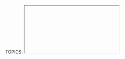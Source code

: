 TOPICS: <iframe>

# `<iframe>`

**HTML Inline Frame元素（`<iframe>`）** 表示嵌套的浏览上下文，将另一个HTML页面嵌入到当前页面中。

每个嵌入式浏览上下文都有其自己的会话历史记录和文档。 嵌入其他浏览上下文的浏览上下文称为父浏览上下文。 最顶层的浏览上下文（无父上下文）通常是浏览器窗口，由Window对象表示。

!!! error ""
    由于每个浏览上下文都是完整的文档环境，因此页面中的每个`<iframe>`都需要增加内存和其他计算资源。 从理论上讲您可以根据需要使用任意数量的`<iframe>`，但是请检查性能问题.

|  |  |
| :-- | :-- |
| **内容分类** | 流内容，短语内容，嵌入内容，交互内容，可触知内容. |
| **允许的内容** | 后备内容，即通常不渲染但不支持`<iframe>`元素的浏览器将渲染的内容。(RSS阅读器和电子邮件客户端通常显示备用内容。) |
| **标签遗漏** | 无，开始标签和结束标签都是必需的. |
| **允许的父元素** | 任何接受嵌入内容的元素.|
| **允许的 ARIA 角色** | `application`, `document`, `img` |
| **DOM 接口** | `HTMLIFrameElement` |

## 属性

此元素包括[全局属性](/zh-hans/webfrontend/HTML_Global_Attributes).

| 属性 | 描述 |
| :-- | :-- |
| `allow` | 指定`<iframe>`的功能策略. |
| `allowfullscreen` | 如果`<iframe>`可以通过调用`requestFullscreen()`方法激活全屏模式，则设置为true。<br> **注意：** 此属性被认为是旧属性，并重新定义为allow="fullscreen". |
| `allowpaymentrequest` | 如果应允许跨域的`<iframe>`调用付款请求API，则设置为true。<br>**注意：** 此属性被认为是旧属性，并重新定义为`allow =“ payment”`.
| `csp` | 为嵌入式资源强制实施的内容安全策略。 有关详细信息，请参见`HTMLIFrameElement.csp`. |
| `height` | 框架的高度(以CSS像素为单位).默认值为150. |
| `importance` | 资源在`<iframe>`的src属性中的下载优先级。 允许的值：<br>`auto（默认）`<br>无首选项。 浏览器使用自己的试探法来确定资源的优先级。<br>`high` <br>应该先下载资源，然后再下载其他优先级较低的页面资源。<br>`low` <br>应下载资源 在其他更高优先级的页面资源之后。|
| `name` | 嵌入式浏览上下文的可定位名称。 可以在[`<a>`](/zh-hans/webfrontend/<a>)，[`<form>`](/zh-hans/webfrontend/<form>)或[`<base>`](/zh-hans/webfrontend/<base>)元素的target属性中使用。[`<input>`](/zh-hans/webfrontend/<input>)或[`<button>`](/zh-hans/webfrontend/<button>)元素的`formtarget`属性；或`window.open()`方法中的windowName参数. |
| `referrerpolicy` | 指示在获取框架资源时发送哪个引荐来源网址：<br>`no-referrer`：不会发送引荐来源标头。<br>`no-referrer-when-downgrade`（默认）：`Referer`标头将会不能发送到没有TLS（HTTPS）的源。<br>`origin`：发送的引荐来源网址将限于引荐页的来源：其方案，主机和端口。<br>`origin-when-cross- origin`：发送到其他来源的引荐来源网址仅限于方案，主机和端口。<br>`same-origin`：将发送相同来源的引荐来源网址，但跨域请求将不包含引荐来源信息。<br>`strict-origin`：仅当协议安全级别保持不变（HTTPS→HTTPS）但不将其发送到安全性较弱的目标（HTTPS→HTTP）时，将文档的原点作为引荐来源发送。<br>`strict-origin-when- cross-origin`：在执行相同来源请求时发送完整的URL，仅在协议安全级别保持不变时发送来源（HTTPS→HTTPS），不向安全性较低的目标发送任何头（HTTPS→HTTP）。<br>`unsafe-url`：引荐来源网址将包含来源和路径（但不包括片段，密码或用户名）。此值是不安全的，因为它会将来源和路径从受TLS保护的资源泄漏到不安全的来源。 |
| `sandbox` | 对框架中的内容施加额外的限制。该属性的值可以为空以应用所有限制，或以空格分隔的标记以解除特定限制：<br>`allow-forms`：允许资源提交表单。如果不使用此关键字，则阻止表单提交。<br>`allow-modals`：允许资源[打开模式窗口](https://html.spec.whatwg.org/multipage/origin.html#sandboxed-modals-flag)。<br>`allow-orientation-lock`：让资源锁定屏幕方向。<br>`allow-pointer-lock`：让资源使用Pointer Lock API。<br>`allow- popups`：允许弹出窗口（例如`window.open（）`，`target ="_ blank"`或`showModalDialog（）`）。如果不使用此关键字，则弹出窗口将无提示打开。<br>`allow-popups-to-escape-sandbox`：允许沙盒文档打开新窗口，而这些窗口不会继承沙盒。例如，这可以安全地将广告沙箱化，而不必对广告链接到的页面施加相同的限制。<br>`allow-presentation`：让资源开始演示会话。<br>`allow-same-origin`：如果不使用此令牌，则资源被视为来自特殊来源，该来源始终无法执行同源策略。<br>`allow-scripts`：让资源运行脚本（但不创建弹出窗口）。 >`allow-storage-access-by-user-activation`：允许资源使用Storage Access API请求访问父级的存储功能。<br>`allow-top-navigation`：允许资源在顶层导航浏览上下文（一个名为_top的浏览上下文）。<br>`allow-top-navigation-by-user-activation`：允许资源浏览顶级浏览上下文，但前提是由用户手势启动。 <br>无需用户激活即可进行下载：<br> **关于沙箱的注意事项：** <br>当嵌入式文档具有与嵌入页面具有相同的来源，强烈建议不要同时使用allow-scripts和allow-same-origin，因为这会使嵌入的文档删除sandbox属性-使其比根本不使用sandbox属性更安全。 <br>如果攻击者可以在沙盒iframe外部显示内容，例如查看者在新标签页中打开框架，则沙盒是无用的。还应从单独的来源提供此类内容，以限制潜在的损害。<br> Internet Explorer 9和更早版本不支持sandbox属性. |
| `src` | 要嵌入页面的URL。 使用值`about：blank`嵌入一个符合同源策略的空白页面。 还要注意，以编程方式删除`<iframe>`的`src`属性（例如，通过`Element.removeAttribute()`通过）会导致在基于Chromium的Firefox（版本65）中将`about：blank`加载到Firefox的框架中 和Safari / iOS. |
| `srcdoc` | 内嵌HTML，以覆盖`src`属性。 如果浏览器不支持`srcdoc`属性，它将退回到`src`属性中的URL。 |
| `width` | 框架的宽度（以CSS像素为单位）。 默认值为300。<br> **非标准属性** |
| `mozbrowser` | 有关将其公开给Firefox中的WebExtensions的信息，请参见bug 1318532。|

使`<iframe>`的行为类似于顶级浏览器窗口。 有关详细信息，请参见浏览器API。 **仅适用于WebExtensions **。

## 脚本编写

内联框架，如`<frame>`元素，包含在`window.frames`伪数组中。

使用DOM `HTMLIFrameElement`对象，脚本可以通过contentWindow属性访问框架资源的window对象。 `contentDocument`属性是指`<iframe>`内部的`document`，与`contentWindow.document`相同。

从框架内部，脚本可以使用`window.parent`获取对其父窗口的引用。

脚本对框架内容的访问应遵循同源策略。 如果脚本是从其他来源加载的，则脚本无法访问其他窗口对象中的大多数属性，包括框架内的脚本可以访问框架的父级。 跨域通信可以使用`Window.postMessage()`实现。

## 定位和缩放

作为替换元素，可以使用`object-position和object-fit`属性调整`<iframe>`元素框中嵌入文档的位置，对齐方式和缩放比例。

## 示例

### 一个简单的`<iframe>`

动作中的`<iframe>`。创建框架后，当用户单击按钮时，其标题将显示在警报中。

```html
<iframe src="https://mdn-samples.mozilla.org/snippets/html/iframe-simple-contents.html"
        title="iframe Example 1"
        width="400"
        height="300">
</iframe>
```

### 在另一个标签中的`<iframe>`中打开链接

在此示例中，Google地图显示在框架中；

```html
<iframe id="Example2"
    title="iframe Example 2"
    width="400" height="300"
    style="border:none;"
    src="https://maps.google.com/maps?f=q&source=s_q&q=buenos+aires&sll=37.0625,-95.677068&sspn=38.638819,80.859375&t=h&hnear=Buenos+Aires,+Argentina&z=11&ll=-34.603723,-58.381593&output=embed">
</iframe>
```

## 可达性问题

借助屏幕阅读器等辅助技术进行导航的人们可以使用`iframe`上的`title`属性来标记其内容。 标题的值应简明扼要地描述嵌入内容：

```html
<iframe title="Wikipedia page for Avocados" src="https://en.wikipedia.org/wiki/Avocado"></iframe>
```

没有这个标题，他们必须进入`iframe`来确定其嵌入内容是什么。 这种上下文转换可能会造成混乱和耗时，特别是对于具有多个`<iframe>`的页面和/或如果嵌入包含诸如视频或音频之类的交互式内容时。
